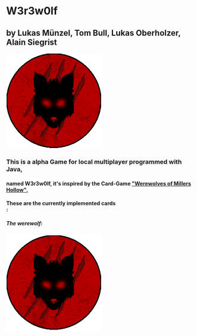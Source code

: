 # W3r3w0lf 

## by Lukas Münzel, Tom Bull, Lukas Oberholzer, Alain Siegrist  <br />
<Karten>
<TCP IP basiert>


![Game-Icon](https://raw.githubusercontent.com/2f4st4u/w3r3w0lf/file/WerwolfGameIcon.png) 
### This is a alpha Game for local multiplayer programmed with Java,
#### named W3r3w0lf, it's inspired by the Card-Game ["Werewolves of Millers Hollow".  <br />](https://www.amazon.com/Asmodee-849418-Werewolves-Millers-Hollow/dp/B0009Z3M8S/ref=sr_1_4?ie=UTF8&qid=1502459656&sr=8-4&keywords=werewolf+card+game)

#### These are the currently implemented cards <br />:
##### The werewolf:
![Game-Icon](https://raw.githubusercontent.com/2f4st4u/w3r3w0lf/file/WerwolfGameIcon.png)
